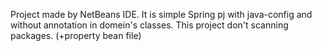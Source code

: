 Project made by NetBeans IDE. 
It is simple Spring pj with java-config and without annotation in domein's classes.
This project don't scanning packages.
(+property bean file)
